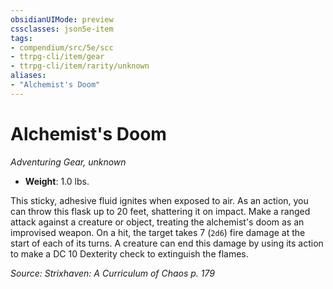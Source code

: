 ```yaml
---
obsidianUIMode: preview
cssclasses: json5e-item
tags:
- compendium/src/5e/scc
- ttrpg-cli/item/gear
- ttrpg-cli/item/rarity/unknown
aliases: 
- "Alchemist's Doom"
---
```

# Alchemist's Doom
*Adventuring Gear, unknown*  

- **Weight**: 1.0 lbs.

This sticky, adhesive fluid ignites when exposed to air. As an action, you can throw this flask up to 20 feet, shattering it on impact. Make a ranged attack against a creature or object, treating the alchemist's doom as an improvised weapon. On a hit, the target takes 7 (`2d6`) fire damage at the start of each of its turns. A creature can end this damage by using its action to make a DC 10 Dexterity check to extinguish the flames.

*Source: Strixhaven: A Curriculum of Chaos p. 179*